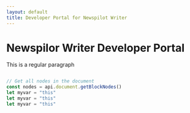```yaml
---
layout: default
title: Developer Portal for Newspilot Writer
---
```


# Newspilor Writer Developer Portal
This is a regular paragraph

~~~ javascript

// Get all nodes in the document
const nodes = api.document.getBlockNodes()
let myvar = "this"
let myvar = "this"
let myvar = "this"

~~~ 